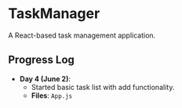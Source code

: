 # TaskManager
A React-based task management application.

## Progress Log
- **Day 4 (June 2)**:
  - Started basic task list with add functionality.
  - **Files**: `App.js`
